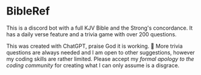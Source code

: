 # BibleRef
This is a discord bot with a full KJV Bible and the Strong's concordance. It has a daily verse feature and a trivia game with over 200 questions.

This was created with ChatGPT, praise God it is working. 🙏
More trivia questions are always needed and I am open to other suggestions, however my coding skills are rather limited.
Please accept my *formal apology to the coding community* for creating what I can only assume is a disgrace.
